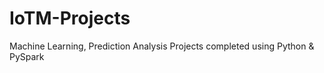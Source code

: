 # IoTM-Projects
Machine Learning, Prediction Analysis Projects completed using Python &amp; PySpark
